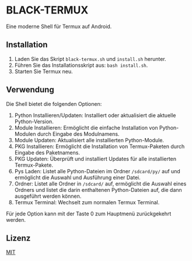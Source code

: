 # BLACK-TERMUX

Eine moderne Shell für Termux auf Android.

## Installation

1.  Laden Sie das Skript `black-termux.sh` und `install.sh` herunter.
2.  Führen Sie das Installationsskript aus: `bash install.sh`.
3.  Starten Sie Termux neu.

## Verwendung

Die Shell bietet die folgenden Optionen:

1.  Python Installieren/Updaten: Installiert oder aktualisiert die aktuelle Python-Version.
2.  Module Installieren: Ermöglicht die einfache Installation von Python-Modulen durch Eingabe des Modulnamens.
3.  Module Updaten: Aktualisiert alle installierten Python-Module.
4.  PKG Installieren: Ermöglicht die Installation von Termux-Paketen durch Eingabe des Paketnamens.
5.  PKG Updaten: Überprüft und installiert Updates für alle installierten Termux-Pakete.
6.  Pys Laden: Listet alle Python-Dateien im Ordner `/sdcard/py/` auf und ermöglicht die Auswahl und Ausführung einer Datei.
7.  Ordner: Listet alle Ordner in `/sdcard/` auf, ermöglicht die Auswahl eines Ordners und listet die darin enthaltenen Python-Dateien auf, die dann ausgeführt werden können.
8.  Termux Terminal: Wechselt zum normalen Termux Terminal.

Für jede Option kann mit der Taste 0 zum Hauptmenü zurückgekehrt werden.

## Lizenz

[MIT](LICENSE)
